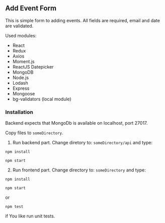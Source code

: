 ## Add Event Form

This is simple form to adding events.
All fields are required, email and date are validated.

Used modules:
* React
* Redux
* Axios
* Moment.js
* ReactJS Datepicker
* MongoDB
* Node.js
* Lodash
* Express
* Mongoose
* bg-validators (local module)

### Installation
Backend expects that MongoDb is available on localhost, port 27017.

Copy files to `someDirectory`. 

1. Run backend part. Change diretory to: `someDirectory/api` and type:
```console
npm install
```
```console
npm start
```

2. Run frontend part. Change directory to: `someDirectory` and type:
```console
npm install
```
```console
npm start
```
or 
```console
npm test
```
if You like run unit tests.
